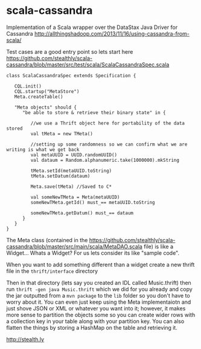 scala-cassandra
===============

Implementation of a Scala wrapper over the DataStax Java Driver for Cassandra http://allthingshadoop.com/2013/11/16/using-cassandra-from-scala/

Test cases are a good entry point so lets start here https://github.com/stealthly/scala-cassandra/blob/master/src/test/scala/ScalaCassandraSpec.scala

	class ScalaCassandraSpec extends Specification {

	   CQL.init()
	   CQL.startup("MetaStore")
	   Meta.createTable()

	   "Meta objects" should {
	      "be able to store & retrieve their binary state" in {

	      	 //we use a Thrift object here for portability of the data stored
	         val tMeta = new TMeta() 

	         //setting up some randomness so we can confirm what we are writing is what we get back
	         val metaUUID = UUID.randomUUID() 
	         val dataum = Random.alphanumeric.take(1000000).mkString
	         
	         tMeta.setId(metaUUID.toString)
	         tMeta.setDatum(dataum)

	         Meta.save(tMeta) //Saved to C*

	         val someNewTMeta = Meta(metaUUID)
	         someNewTMeta.getId() must_== metaUUID.toString

	         someNewTMeta.getDatum() must_== dataum
	      }
	   }
	}

The Meta class (contained in the https://github.com/stealthly/scala-cassandra/blob/master/src/main/scala/MetaDAO.scala file) is like a Widget... Whats a Widget? For us lets consider its like "sample code".

When you want to add something different than a widget create a new thrift file in the `thrift/interface` directory

Then in that directory (lets say you created an IDL called Music.thrift) then run `thrift -gen java Music.thrift` which we did for you already and copy the jar outputted from a `mvn package` to the `lib` folder so you don't have to worry about it.  You can even just keep using the Meta implementaiotn and just shove JSON or XML or whatever you want into it; however, it makes more sense to partition the objects some so you can create wider rows with a collection key in your table along with your partition key.  You can also flatten the things by storing a HashMap on the table and retrieving it.

http://stealth.ly